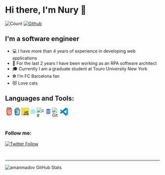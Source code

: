 # Hi there, I'm Nury 👋 


 ![Count](https://visitor-badge.laobi.icu/badge?page_id=amanmadov) 
 [![Github](https://img.shields.io/github/followers/amanmadov?label=Follow&style=social)](https://github.com/amanmadov) 




## I'm a software engineer 

- 💻  I have more than 4 years of experience in developing web applications
- 🤖  For the last 2 years I have been working as an RPA software architect
- 🎓  Currently I am a graduate student at Touro University New York
- ⚽  I’m FC Barcelona fan
- 😻  Love cats


## Languages and Tools:

<img align="left" alt="HTML5" width="26px" src="https://raw.githubusercontent.com/github/explore/80688e429a7d4ef2fca1e82350fe8e3517d3494d/topics/html/html.png" />
<img align="left" alt="CSS3" width="26px" src="https://raw.githubusercontent.com/github/explore/80688e429a7d4ef2fca1e82350fe8e3517d3494d/topics/css/css.png" />
<img align="left" alt="JavaScript" width="26px" src="https://raw.githubusercontent.com/github/explore/80688e429a7d4ef2fca1e82350fe8e3517d3494d/topics/javascript/javascript.png" />
<img align="left" alt="React" width="25px" src="https://raw.githubusercontent.com/github/explore/80688e429a7d4ef2fca1e82350fe8e3517d3494d/topics/react/react.png" />
<img align="left" alt="c#" width="25px" src="https://iconape.com/wp-content/files/sh/51404/svg/c--4.svg" />
<img align="left" alt="SQL" width="25px" src="https://raw.githubusercontent.com/github/explore/80688e429a7d4ef2fca1e82350fe8e3517d3494d/topics/sql/sql.png" />
<img align="left" alt="Git" width="26px" src="https://upload.wikimedia.org/wikipedia/commons/thumb/3/3f/Git_icon.svg/1024px-Git_icon.svg.png" />
<img align="left" alt="Visual Studio Code" width="26px" src="https://raw.githubusercontent.com/github/explore/80688e429a7d4ef2fca1e82350fe8e3517d3494d/topics/visual-studio-code/visual-studio-code.png" />

<br/>
<br/>
<br/>

### Follow me:

[![Twitter Follow](https://img.shields.io/twitter/follow/amanmadov?color=1DA1F2&logo=twitter&style=for-the-badge)](https://twitter.com/amanmadov)

<br/>


---------------------------------------------------------------------------------------------------------------
 

 
 
 

![amanmadov GitHub Stats](https://github-readme-stats.vercel.app/api?username=amanmadov&&show_icons=true&title_color=ffffff&icon_color=bb2acf&text_color=daf7dc&bg_color=151515)
 

